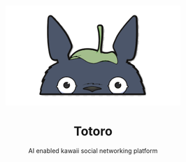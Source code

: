 <p align="center">
<a href=#">
<img width="400" src="./static/icons/totoro.png">
</a>
</p>
<h1 align="center">Totoro</h1>
<p align="center"> AI enabled kawaii social networking platform</p>
